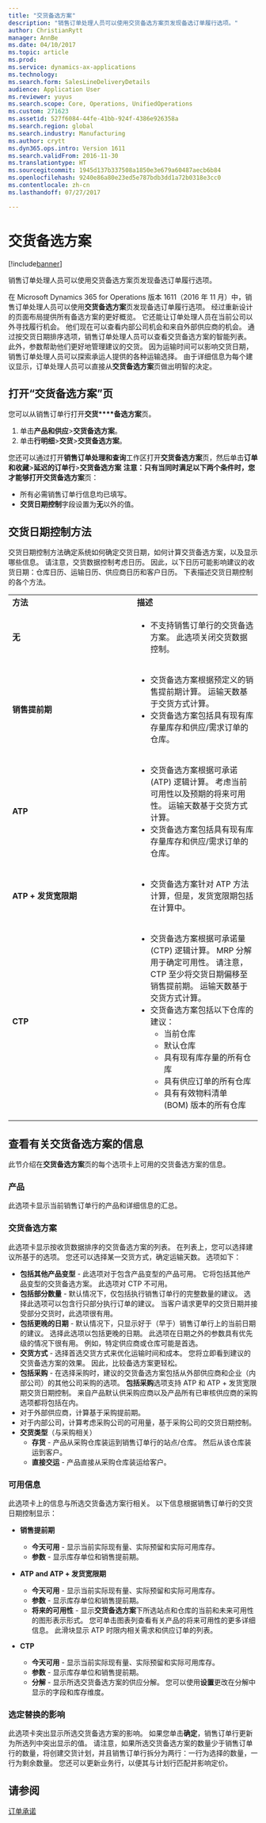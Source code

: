 ```yaml
---
title: "交货备选方案"
description: "销售订单处理人员可以使用交货备选方案页发现备选订单履行选项。"
author: ChristianRytt
manager: AnnBe
ms.date: 04/10/2017
ms.topic: article
ms.prod: 
ms.service: dynamics-ax-applications
ms.technology: 
ms.search.form: SalesLineDeliveryDetails
audience: Application User
ms.reviewer: yuyus
ms.search.scope: Core, Operations, UnifiedOperations
ms.custom: 271623
ms.assetid: 527f6084-44fe-41bb-924f-4386e926358a
ms.search.region: global
ms.search.industry: Manufacturing
ms.author: crytt
ms.dyn365.ops.intro: Version 1611
ms.search.validFrom: 2016-11-30
ms.translationtype: HT
ms.sourcegitcommit: 1945d137b337508a1850e3e679a60487aecb6b84
ms.openlocfilehash: 9240e86a80e23ed5e787bdb3dd1a72b0318e3cc0
ms.contentlocale: zh-cn
ms.lasthandoff: 07/27/2017

---
```


# <a name="delivery-alternatives"></a>交货备选方案

[!include[banner](../includes/banner.md)]


销售订单处理人员可以使用交货备选方案页发现备选订单履行选项。

在 Microsoft Dynamics 365 for Operations 版本 1611（2016 年 11 月）中，销售订单处理人员可以使用**交货备选方案**页发现备选订单履行选项。 经过重新设计的页面布局提供所有备选方案的更好概览。 它还能让订单处理人员在当前公司以外寻找履行机会。 他们现在可以查看内部公司机会和来自外部供应商的机会。 通过按交货日期排序选项，销售订单处理人员可以查看交货备选方案的智能列表。 此外，参数帮助他们更好地管理建议的交货。 因为运输时间可以影响交货日期，销售订单处理人员可以探索承运人提供的各种运输选择。 由于详细信息为每个建议显示，订单处理人员可以直接从**交货备选方案**页做出明智的决定。

## <a name="open-the-delivery-alternatives-page"></a>打开“交货备选方案”页
您可以从销售订单行打开**交货****备选方案**页。

1.  单击**产品和供应**&gt;**交货备选方案**。
2.  单击**行明细**&gt;**交货**&gt;**交货备选方案**。

您还可以通过打开**销售订单处理和查询**工作区打开**交货备选方案**页，然后单击**订单和收藏**&gt;**延迟的订单行**&gt;**交货备选方案** **注意：**只有当同时满足以下两个条件时，您才能够打开**交货备选方案**页：

-   所有必需销售订单行信息均已填写。
-   **交货日期控制**字段设置为**无**以外的值。

## <a name="delivery-date-control-methods"></a>交货日期控制方法
交货日期控制方法确定系统如何确定交货日期，如何计算交货备选方案，以及显示哪些信息。 请注意，交货数据控制考虑日历。 因此，以下日历可能影响建议的收货日期：仓库日历、运输日历、供应商日历和客户日历。 下表描述交货日期控制的各个方法。

<table>
<colgroup>
<col width="50%" />
<col width="50%" />
</colgroup>
<tbody>
<tr class="odd">
<td><strong>方法</strong></td>
<td><strong>描述</strong></td>
</tr>
<tr class="even">
<td><strong>无</strong></td>
<td><ul>
<li>不支持销售订单行的交货备选方案。 此选项关闭交货数据控制。</li>
</ul></td>
</tr>
<tr class="odd">
<td><strong>销售提前期</strong></td>
<td><ul>
<li>交货备选方案根据预定义的销售提前期计算。 运输天数基于交货方式计算。</li>
<li>交货备选方案包括具有现有库存量库存和供应/需求订单的仓库。</li>
</ul></td>
</tr>
<tr class="even">
<td><strong>ATP</strong></td>
<td><ul>
<li>交货备选方案根据可承诺 (ATP) 逻辑计算。 考虑当前可用性以及预期的将来可用性。 运输天数基于交货方式计算。</li>
<li>交货备选方案包括具有现有库存量库存和供应/需求订单的仓库。</li>
</ul></td>
</tr>
<tr class="odd">
<td><strong>ATP + 发货宽限期</strong></td>
<td><ul>
<li>交货备选方案针对 ATP 方法计算，但是，发货宽限期包括在计算中。</li>
</ul></td>
</tr>
<tr class="even">
<td><strong>CTP</strong></td>
<td><ul>
<li>交货备选方案根据可承诺量 (CTP) 逻辑计算。 MRP 分解用于确定可用性。 请注意，CTP 至少将交货日期偏移至销售提前期。 运输天数基于交货方式计算。</li>
<li>交货备选方案包括以下仓库的建议：
<ul>
<li>当前仓库</li>
<li>默认仓库</li>
<li>具有现有库存量的所有仓库</li>
<li>具有供应订单的所有仓库</li>
<li>具有有效物料清单 (BOM) 版本的所有仓库</li>
</ul></li>
</ul></td>
</tr>
</tbody>
</table>

## <a name="view-information-about-delivery-alternatives"></a>查看有关交货备选方案的信息
此节介绍在**交货备选方案**页的每个选项卡上可用的交货备选方案的信息。

### <a name="products"></a>产品

此选项卡显示当前销售订单行的产品和详细信息的汇总。

### <a name="delivery-alternatives"></a>交货备选方案

此选项卡显示按收货数据排序的交货备选方案的列表。 在列表上，您可以选择建议所基于的选项。 您还可以选择某一交货方式，确定运输天数。 选项如下：

-   **包括其他产品变型** - 此选项对于包含产品变型的产品可用。 它将包括其他产品变型的交货备选方案。 此选项对 CTP 不可用。
-   **包括部分数量** - 默认情况下，仅包括执行销售订单行的完整数量的建议。 选择此选项可以包含行只部分执行订单的建议。 当客户请求更早的交货日期并接受部分交货时，此选项很有用。
-   **包括更晚的日期** - 默认情况下，只显示好于（早于）销售订单行上的当前日期的建议。 选择此选项以包括更晚的日期。 此选项在日期之外的参数具有优先级的情况下很有用。 例如，特定供应商或仓库可能是首选。
-   **交货方式** - 选择首选交货方式来优化运输时间和成本。 您将立即看到建议的交货备选方案的效果。 因此，比较备选方案更轻松。
-   **包括采购** - 在选择采购时，建议的交货备选方案包括从外部供应商和企业（内部公司）的其他公司采购的选项。 **包括采购**选项支持 ATP 和 ATP + 发货宽限期交货日期控制。 来自产品默认供采购应商以及产品所有已审核供应商的采购选项都将包括在内。
-   对于外部供应商，计算基于采购提前期。
-   对于内部公司，计算考虑采购公司的可用量，基于采购公司的交货日期控制。
-   **交货类型**（与采购相关）
    -   **存货** - 产品从采购仓库装运到销售订单行的站点/仓库。 然后从该仓库装运到客户。
    -   **直接交运** - 产品直接从采购仓库装运给客户。

### <a name="availability-information"></a>可用信息

此选项卡上的信息与所选交货备选方案行相关。 以下信息根据销售订单行的交货日期控制显示：

-   **销售提前期**
    -   **今天可用** - 显示当前实际现有量、实际预留和实际可用库存。
    -   **参数** - 显示库存单位和销售提前期。

-   **ATP and ATP + 发货宽限期**
    -   **今天可用** - 显示当前实际现有量、实际预留和实际可用库存。
    -   **参数** - 显示库存单位和销售提前期。
    -   **将来的可用性** - 显示**交货备选方案**下所选站点和仓库的当前和未来可用性的图形表示形式。 您可单击图表列查看有关产品的将来可用性的更多详细信息。 此滑块显示 ATP 时限内相关需求和供应订单的列表。

-   **CTP**
    -   **今天可用** - 显示当前实际现有量、实际预留和实际可用库存。
    -   **参数** - 显示库存单位和销售提前期。
    -   **分解** - 显示所选交货备选方案的供应分解。 您可以使用**设置**更改在分解中显示的字段和库存维度。

### <a name="impact-of-selected-alternative"></a>选定替换的影响

此选项卡突出显示所选交货备选方案的影响。 如果您单击**确定**，销售订单行更新为所选列中突出显示的值。 请注意，如果所选交货备选方案的数量少于销售订单行的数量，将创建交货计划，并且销售订单行拆分为两行：一行为选择的数量，一行为剩余数量。 您还可以更新业务行，以便其与计划行匹配并影响定价。

<a name="see-also"></a>请参阅
--------

[订单承诺](delivery-dates-available-promise-calculations.md)





